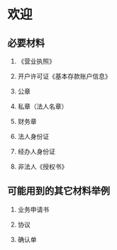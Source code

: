 # 欢迎

## 必要材料

1. 《营业执照》

2. 开户许可证《基本存款账户信息》

3. 公章

4. 私章（法人名章）

5. 财务章

6. 法人身份证

7. 经办人身份证

8. 非法人《授权书》

## 可能用到的其它材料举例

1. 业务申请书

2. 协议

3. 确认单

